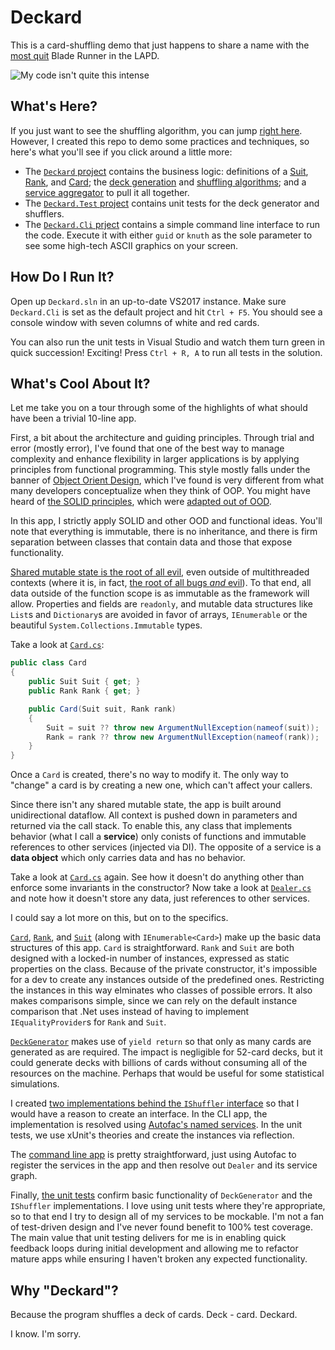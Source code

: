 # Deckard

This is a card-shuffling demo that just happens to share a name with the [most quit](https://www.imdb.com/title/tt0083658/quotes/qt0378267) Blade Runner in the LAPD.

![My code isn't quite this intense](https://cdn.vox-cdn.com/thumbor/JeGzFccszniU1c7clHnYV50JrGY=/0x0:630x420/1200x480/filters:focal(265x160:365x260)/cdn.vox-cdn.com/uploads/chorus_image/image/56969479/MV5BYjg1Yjk1MTktYzE5Mi00ODkwLWFkZTQtNTYxYTY3ZDVmMWUxXkEyXkFqcGdeQXVyNjUwNzk3NDc_._V1_.0.jpg)

## What's Here?

If you just want to see the shuffling algorithm, you can jump [right here](src/Deckard/IShuffler.cs). However, I created this repo to demo some practices and techniques, so here's what you'll see if you click around a little more:

- The [`Deckard` project](src/Deckard) contains the business logic: definitions of a [Suit](src/Deckard/Suit.cs), [Rank](src/Deckard/Rank.cs), and [Card](src/Deckard/Card.cs); the [deck generation](src/Deckard/DeckGenerator.cs) and [shuffling algorithms](src/Deckard/IShuffler.cs); and a [service aggregator](src/Deckard/Dealer.cs) to pull it all together.
- The [`Deckard.Test` project](test/Deckard.Test) contains unit tests for the deck generator and shufflers.
- The [`Deckard.Cli` prject](src/Deckard.Cli) contains a simple command line interface to run the code. Execute it with either `guid` or `knuth` as the sole parameter to see some high-tech ASCII graphics on your screen.

## How Do I Run It?
Open up `Deckard.sln` in an up-to-date VS2017 instance. Make sure `Deckard.Cli` is set as the default project and hit `Ctrl + F5`. You should see a console window with seven columns of white and red cards.

You can also run the unit tests in Visual Studio and watch them turn green in quick succession! Exciting! Press `Ctrl + R, A` to run all tests in the solution.

## What's Cool About It?

Let me take you on a tour through some of the highlights of what should have been a trivial 10-line app.

First, a bit about the architecture and guiding principles. Through trial and error (mostly error), I've found that one of the best way to manage complexity and enhance flexibility in larger applications is by applying principles from functional programming. This style mostly falls under the banner of [Object Orient Design](https://en.wikipedia.org/wiki/Object-oriented_design), which I've found is very different from what many developers conceptualize when they think of OOP. You might have heard of [the SOLID principles](https://en.wikipedia.org/wiki/SOLID), which were [adapted out of OOD](http://butunclebob.com/ArticleS.UncleBob.PrinciplesOfOod).

In this app, I strictly apply SOLID and other OOD and functional ideas. You'll note that everything is immutable, there is no inheritance, and there is firm separation between classes that contain data and those that expose functionality.

[Shared mutable state is the root of all evil](https://lispcast.com/global-mutable-state/), even outside of multithreaded contexts (where it is, in fact, [the root of all bugs _and_ evil](http://henrikeichenhardt.blogspot.com/2013/06/why-shared-mutable-state-is-root-of-all.html)). To that end, all data outside of the function scope is as immutable as the framework will allow. Properties and fields are `readonly`, and mutable data structures like `List`s and `Dictionary`s are avoided in favor of arrays, `IEnumerable` or the beautiful `System.Collections.Immutable` types.

Take a look at [`Card.cs`](src/Deckard/Card.cs):

```csharp
public class Card
{
	public Suit Suit { get; }
	public Rank Rank { get; }

	public Card(Suit suit, Rank rank)
	{
		Suit = suit ?? throw new ArgumentNullException(nameof(suit));
		Rank = rank ?? throw new ArgumentNullException(nameof(rank));
	}
}
```

Once a `Card` is created, there's no way to modify it. The only way to "change" a card is by creating a new one, which can't affect your callers.

Since there isn't any shared mutable state, the app is built around unidirectional dataflow. All context is pushed down in parameters and returned via the call stack. To enable this, any class that implements behavior (what I call a **service**) only conists of functions and immutable references to other services (injected via DI). The opposite of a service is a **data object** which only carries data and has no behavior.

Take a look at [`Card.cs`](src/Deckard/Card.cs) again. See how it doesn't do anything other than enforce some invariants in the constructor? Now take a look at [`Dealer.cs`](src/Deckard/Dealer.cs) and note how it doesn't store any data, just references to other services.

I could say a lot more on this, but on to the specifics.

[`Card`](src/Deckard/Card.cs), [`Rank`](src/Deckard/Rank.cs), and [`Suit`](src/Deckard/Suit.cs) (along with `IEnumerable<Card>`) make up the basic data structures of this app. `Card` is straightforward. `Rank` and `Suit` are both designed with a locked-in number of instances, expressed as static properties on the class. Because of the private constructor, it's impossible for a dev to create any instances outside of the predefined ones. Restricting the instances in this way elminates who classes of possible errors. It also makes comparisons simple, since we can rely on the default instance comparison that .Net uses instead of having to implement `IEqualityProvider`s for `Rank` and `Suit`.

[`DeckGenerator`](src/Deckard/DeckGenerator.cs) makes use of `yield return` so that only as many cards are generated as are required. The impact is negligible for 52-card decks, but it could generate decks with billions of cards without consuming all of the resources on the machine. Perhaps that would be useful for some statistical simulations.

I created [two implementations behind the `IShuffler` interface](src/Deckard/IShuffler.cs) so that I would have a reason to create an interface. In the CLI app, the implementation is resolved using [Autofac's named services](https://autofaccn.readthedocs.io/en/latest/advanced/keyed-services.html). In the unit tests, we use xUnit's theories and create the instances via reflection.

The [command line app](src/Deckard.Cli/Program.cs) is pretty straightforward, just using Autofac to register the services in the app and then resolve out `Dealer` and its service graph.

Finally, [the unit tests](test/Deckard.Test) confirm basic functionality of `DeckGenerator` and the `IShuffler` implementations. I love using unit tests where they're appropriate, so to that end I try to design all of my services to be mockable. I'm not a fan of test-driven design and I've never found benefit to 100% test coverage. The main value that unit testing delivers for me is in enabling quick feedback loops during initial development and allowing me to refactor mature apps while ensuring I haven't broken any expected functionality.

## Why "Deckard"?
Because the program shuffles a deck of cards. Deck - card. Deckard.

I know. I'm sorry.